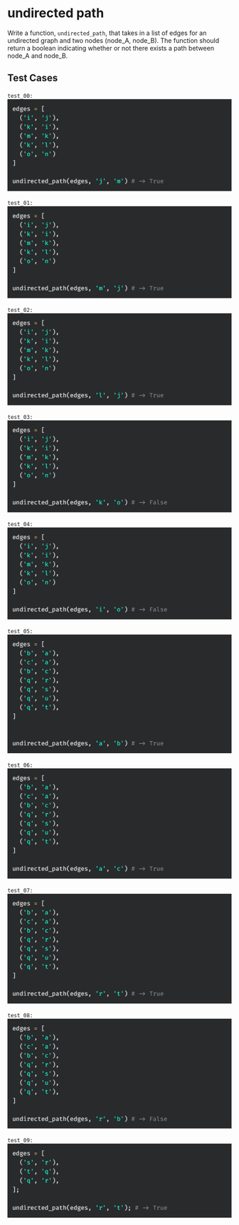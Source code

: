 # undirected path

Write a function, `undirected_path`, that takes in a list of edges for an undirected graph and two nodes (node_A, node_B). The function should return a boolean indicating whether or not there exists a path between node_A and node_B.

## Test Cases

`test_00:`  
![](./__ref/test_00.png)

`test_01:`  
![](./__ref/test_01.png)

`test_02:`  
![](./__ref/test_02.png)

`test_03:`  
![](./__ref/test_03.png)

`test_04:`  
![](./__ref/test_04.png)

`test_05:`  
![](./__ref/test_05.png)

`test_06:`  
![](./__ref/test_06.png)

`test_07:`  
![](./__ref/test_07.png)

`test_08:`  
![](./__ref/test_08.png)

`test_09:`  
![](./__ref/test_09.png)